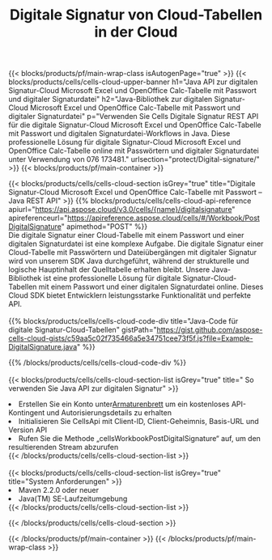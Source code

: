 ﻿---
title:  Digitale Signatur von Cloud-Tabellen in der Cloud
description:  Cloud-APIs und SDKs für Microsoft Excel und digitale OpenOffice Calc-Signatur. Digitale Signatur von Tabellenkalkulationen durch die Cells Cloud API. SDK unterstützt verschiedene Entwicklungssprachen. Dazu gehören Android, C#, Go, Java, NodeJS, Perl, PHP, Python, Ruby und Swift.
url: /de/java/protect/digital-signature/
---
{{< blocks/products/pf/main-wrap-class isAutogenPage="true" >}}
{{< blocks/products/cells/cells-cloud-upper-banner h1="Java API zur digitalen Signatur-Cloud Microsoft Excel und OpenOffice Calc-Tabelle mit Passwort und digitaler Signaturdatei" h2="Java-Bibliothek zur digitalen Signatur-Cloud Microsoft Excel und OpenOffice Calc-Tabelle mit Passwort und digitaler Signaturdatei" p="Verwenden Sie Cells Digitale Signatur REST API für die digitale Signatur-Cloud Microsoft Excel und OpenOffice Calc-Tabelle mit Passwort und digitalen Signaturdatei-Workflows in Java. Diese professionelle Lösung für digitale Signatur-Cloud Microsoft Excel und OpenOffice Calc-Tabelle online mit Passwörtern und digitaler Signaturdatei unter Verwendung von 076 173481." urlsection="protect/Digital-signature/" >}}
{{< blocks/products/pf/main-container >}}

{{< blocks/products/cells/cells-cloud-section isGrey="true" title="Digitale Signatur-Cloud Microsoft Excel und OpenOffice Calc-Tabelle mit Passwort – Java REST API" >}}
{{% blocks/products/cells/cells-cloud-api-reference apiurl="https://api.aspose.cloud/v3.0/cells/{name}/digitalsignature" apireferenceurl="https://apireference.aspose.cloud/cells/#/Workbook/PostDigitalSignature" apimethod="POST" %}}
<br/>
Die digitale Signatur einer Cloud-Tabelle mit einem Passwort und einer digitalen Signaturdatei ist eine komplexe Aufgabe. Die digitale Signatur einer Cloud-Tabelle mit Passwörtern und Dateiübergängen mit digitaler Signatur wird von unserem SDK Java durchgeführt, während der strukturelle und logische Hauptinhalt der Quelltabelle erhalten bleibt. Unsere Java-Bibliothek ist eine professionelle Lösung für digitale Signatur-Cloud-Tabellen mit einem Passwort und einer digitalen Signaturdatei online. Dieses Cloud SDK bietet Entwicklern leistungsstarke Funktionalität und perfekte API.
<br/>
<br/>
{{% blocks/products/cells/cells-cloud-code-div title="Java-Code für digitale Signatur-Cloud-Tabellen" gistPath="https://gist.github.com/aspose-cells-cloud-gists/c59aa5c02f735466a5e34751cee73f5f.js?file=Example-DigitalSignature.java" %}}
  
{{% /blocks/products/cells/cells-cloud-code-div %}}
<br/>
<br/>
{{< blocks/products/cells/cells-cloud-section-list isGrey="true" title=" So verwenden Sie Java API zur digitalen Signatur" >}}
<li> Erstellen Sie ein Konto unter<a href="https://dashboard.aspose.cloud/">Armaturenbrett</a> um ein kostenloses API-Kontingent und Autorisierungsdetails zu erhalten</li>
<li>Initialisieren Sie CellsApi mit Client-ID, Client-Geheimnis, Basis-URL und Version API</li>
<li>Rufen Sie die Methode „cellsWorkbookPostDigitalSignature“ auf, um den resultierenden Stream abzurufen</li>
{{< /blocks/products/cells/cells-cloud-section-list >}}
<br/>
<br/>
{{< blocks/products/cells/cells-cloud-section-list isGrey="true" title="System Anforderungen" >}}
<li>Maven 2.2.0 oder neuer</li>
<li>Java(TM) SE-Laufzeitumgebung</li>
{{< /blocks/products/cells/cells-cloud-section-list >}}

{{< /blocks/products/cells/cells-cloud-section >}}

{{< /blocks/products/pf/main-container >}}
{{< /blocks/products/pf/main-wrap-class >}}
